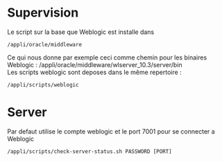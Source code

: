 # Supervision
Le script sur la base que Weblogic est installe dans 
<pre><code>/appli/oracle/middleware</code></pre>
Ce qui nous donne par exemple ceci comme chemin pour les binaires Weblogic : /appli/oracle/middleware/wlserver_10.3/server/bin
<br>Les scripts weblogic sont deposes dans le même repertoire : 
<pre><code>/appli/scripts/weblogic</code></pre>


<h1>Server</h1>
Par defaut utilise le compte weblogic et le port 7001 pour se connecter a Weblogic
<pre><code>/appli/scripts/check-server-status.sh PASSWORD [PORT]</code></pre>
